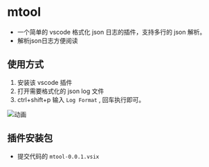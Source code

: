 # mtool
- 一个简单的 vscode 格式化 json 日志的插件，支持多行的 json 解析。
- 解析json日志方便阅读


## 使用方式

1. 安装该 vscode 插件
2. 打开需要格式化的 json log 文件
3. ctrl+shift+p 输入 `Log Format` , 回车执行即可。

![动画](https://user-images.githubusercontent.com/44515608/161752004-b617f6c4-665f-445a-86c2-cb7f3e29aa37.gif)

## 插件安装包

- 提交代码的 `mtool-0.0.1.vsix`